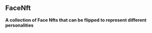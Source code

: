 ## FaceNft

**A collection of Face Nfts that can be flipped to represent different personalities**



